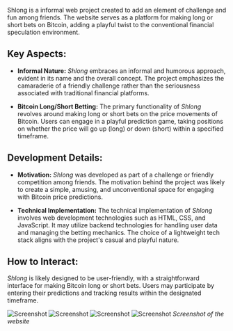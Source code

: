 Shlong is a informal web project created to add an element of challenge and fun among friends. The website serves as a platform for making long or short bets on Bitcoin, adding a playful twist to the conventional financial speculation environment.

## Key Aspects:

- **Informal Nature:**
  *Shlong* embraces an informal and humorous approach, evident in its name and the overall concept. The project emphasizes the camaraderie of a friendly challenge rather than the seriousness associated with traditional financial platforms.

- **Bitcoin Long/Short Betting:**
  The primary functionality of *Shlong* revolves around making long or short bets on the price movements of Bitcoin. Users can engage in a playful prediction game, taking positions on whether the price will go up (long) or down (short) within a specified timeframe.

## Development Details:

- **Motivation:**
  *Shlong* was developed as part of a challenge or friendly competition among friends. The motivation behind the project was likely to create a simple, amusing, and unconventional space for engaging with Bitcoin price predictions.

- **Technical Implementation:**
  The technical implementation of *Shlong* involves web development technologies such as HTML, CSS, and JavaScript. It may utilize backend technologies for handling user data and managing the betting mechanics. The choice of a lightweight tech stack aligns with the project's casual and playful nature.

## How to Interact:

*Shlong* is likely designed to be user-friendly, with a straightforward interface for making Bitcoin long or short bets. Users may participate by entering their predictions and tracking results within the designated timeframe.

![Screenshot](assets/posts/2021-06-31-shlong/1.webp "Screenshot")
![Screenshot](assets/posts/2021-06-31-shlong/2.webp "Screenshot")
![Screenshot](assets/posts/2021-06-31-shlong/3.webp "Screenshot")
![Screenshot](assets/posts/2021-06-31-shlong/4.webp "Screenshot")
*Screenshot of the website*